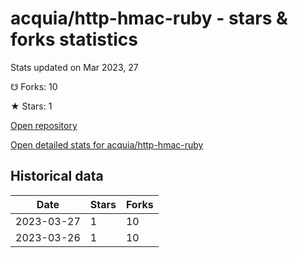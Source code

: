# acquia/http-hmac-ruby - stars & forks statistics

Stats updated on Mar 2023, 27

☋ Forks: 10

★ Stars: 1

[Open repository](https://github.com/acquia/http-hmac-ruby)

[Open detailed stats for acquia/http-hmac-ruby](https://reviewgithub.com/rep/acquia/http-hmac-ruby)

## Historical data
| Date | Stars | Forks |
|------|-------|-------|
| 2023-03-27 | 1 | 10 | 
| 2023-03-26 | 1 | 10 | 

